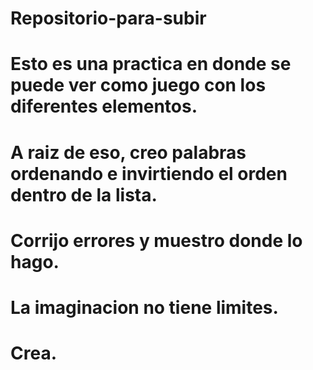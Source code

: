 # Repositorio-para-subir
# Esto es una practica en donde se puede ver como juego con los diferentes elementos.
# A raiz de eso, creo palabras ordenando e invirtiendo el orden dentro de la lista.
# Corrijo errores y muestro donde lo hago.
# La imaginacion no tiene limites.
# Crea.
